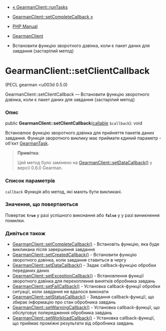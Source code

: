 - [« GearmanClient::runTasks](gearmanclient.runtasks.md)
- [GearmanClient::setCompleteCallback
»](gearmanclient.setcompletecallback.md)

- [PHP Manual](index.md)
- [GearmanClient](class.gearmanclient.md)
- Встановити функцію зворотного дзвінка, коли є пакет даних для
завдання (застарілий метод)

# GearmanClient::setClientCallback

(PECL gearman \<u003d 0.5.0)

GearmanClient::setClientCallback — Встановити функцію зворотного дзвінка,
коли є пакет даних для завдання (застарілий метод)

### Опис

public
**GearmanClient::setClientCallback**([callable](language.types.callable.md)
`$callback`): void

Встановлює функцію зворотного дзвінка для прийняття пакетів даних
завдання. Функція зворотного виклику має приймати єдиний
параметр - об'єкт [GearmanTask](class.gearmantask.md).

> **Примітка**:
>
> Цей метод було замінено на
> [GearmanClient::setDataCallback()](gearmanclient.setdatacallback.md)
> у версії 0.6.0 Gearman.

### Список параметрів

`callback`
Функція або метод, які мають бути викликані.

### Значення, що повертаються

Повертає **`true`** у разі успішного виконання або **`false`** у
у разі виникнення помилки.

### Дивіться також

- [GearmanClient::setCompleteCallback()](gearmanclient.setcompletecallback.md) -
Встановіть функцію, яка буде викликана після завершення завдання
- [GearmanClient::setCreatedCallback()](gearmanclient.setcreatedcallback.md) -
Встановити функцію зворотного дзвінка, коли завдання ставиться в чергу
- [GearmanClient::setDataCallback()](gearmanclient.setdatacallback.md) -
Задає callback-функцію обробки переданих даних
- [GearmanClient::setExceptionCallback()](gearmanclient.setexceptioncallback.md) -
Встановлення функції зворотного дзвінка для перехоплення винятків
обробника завдань
- [GearmanClient::setFailCallback()](gearmanclient.setfailcallback.md) -
Установка callback-функції обробки ситуації, коли завдання не
вдалося виконати
- [GearmanClient::setStatusCallback()](gearmanclient.setstatuscallback.md) -
Завдання callback-функції, що збирає інформацію про стан
обробника завдань
- [GearmanClient::setWarningCallback()](gearmanclient.setwarningcallback.md) -
Установка callback-функції, що обслуговує попередження обробника
завдань
- [GearmanClient::setWorkloadCallback()](gearmanclient.setworkloadcallback.md) -
Установка callback-функції, що приймає проміжні результати від
обробника завдань
